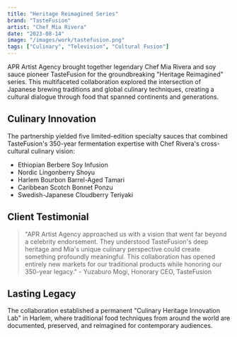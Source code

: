 ```yaml
---
title: "Heritage Reimagined Series"
brand: "TasteFusion"
artist: "Chef Mia Rivera"
date: "2023-08-14"
image: "/images/work/tastefusion.png"
tags: ["Culinary", "Television", "Cultural Fusion"]
---
```


APR Artist Agency brought together legendary Chef Mia Rivera and soy sauce pioneer TasteFusion for the groundbreaking "Heritage Reimagined" series. This multifaceted collaboration explored the intersection of Japanese brewing traditions and global culinary techniques, creating a cultural dialogue through food that spanned continents and generations.

## Culinary Innovation
The partnership yielded five limited-edition specialty sauces that combined TasteFusion's 350-year fermentation expertise with Chef Rivera's cross-cultural culinary vision:

- Ethiopian Berbere Soy Infusion
- Nordic Lingonberry Shoyu
- Harlem Bourbon Barrel-Aged Tamari
- Caribbean Scotch Bonnet Ponzu
- Swedish-Japanese Cloudberry Teriyaki

## Client Testimonial
> "APR Artist Agency approached us with a vision that went far beyond a celebrity endorsement. They understood TasteFusion's deep heritage and Mia's unique culinary perspective could create something profoundly meaningful. This collaboration has opened entirely new markets for our traditional products while honoring our 350-year legacy." - Yuzaburo Mogi, Honorary CEO, TasteFusion

## Lasting Legacy
The collaboration established a permanent "Culinary Heritage Innovation Lab" in Harlem, where traditional food techniques from around the world are documented, preserved, and reimagined for contemporary audiences.
